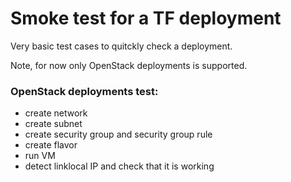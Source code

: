 # Smoke test for a TF deployment 

Very basic test cases to quitckly check a deployment.

Note, for now only OpenStack deployments is supported.

### OpenStack deployments test:
- create network
- create subnet
- create security group and security group rule
- create flavor
- run VM
- detect linklocal IP and check that it is working
